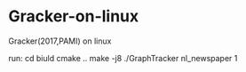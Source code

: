 # Gracker-on-linux
Gracker(2017,PAMI) on linux

run:
cd biuld 
cmake ..
make -j8
./GraphTracker nl_newspaper 1
